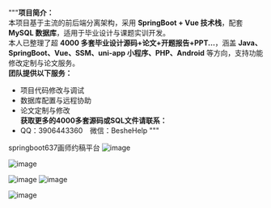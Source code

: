 """**项目简介：**  
本项目基于主流的前后端分离架构，采用 **SpringBoot + Vue 技术栈**，配套 **MySQL 数据库**，适用于毕业设计与课题实训开发。  
本人已整理了超 **4000 多套毕业设计源码+论文+开题报告+PPT...**，涵盖 **Java、SpringBoot、Vue、SSM、uni-app 小程序、PHP、Android** 等方向，支持功能修改定制与论文服务。  
**团队提供以下服务：**  
- 项目代码修改与调试  
- 数据库配置与远程协助  
- 论文定制与修改  
**获取更多的4000多套源码或SQL文件请联系：**  
- QQ：3906443360 微信：BesheHelp
"""

springboot637画师约稿平台
![image](https://github.com/user-attachments/assets/63328876-9a8b-45c3-847d-ed02967f24f9)

![image](https://github.com/user-attachments/assets/7e236fe0-e745-426d-92c6-ff17f2c4e8fa)

![image](https://github.com/user-attachments/assets/42ead5f0-7786-4cc7-a5f2-7151fba62333)
![image](https://github.com/user-attachments/assets/3cff8231-7d61-41ba-8429-b8fa3c1e791f)

![image](https://github.com/user-attachments/assets/944d724f-d4b4-4e89-8d0a-7ad16781349d)
